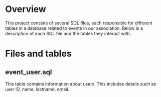 Overview
========
This project consists of several SQL files, each responsible for different tables in a database related to events in our association. Below is a description of each SQL file and the tables they interact with.

Files and tables 
================ 

event_user.sql
--------------
This table contains information about users. This includes details such as user ID, name, lastname, email.

